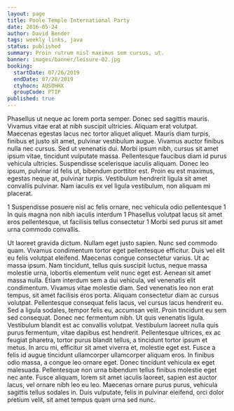 ```yaml
---
layout: page
title: Poole Temple International Party
date: 2016-05-24
author: David Bender
tags: weekly links, java
status: published
summary: Proin rutrum nisl maximus sem cursus, ut.
banner: images/banner/leisure-02.jpg
booking:
  startDate: 07/26/2019
  endDate: 07/28/2019
  ctyhocn: AUSOHHX
  groupCode: PTIP
published: true
---
```

Phasellus ut neque ac lorem porta semper. Donec sed sagittis mauris. Vivamus vitae erat at nibh suscipit ultricies. Aliquam erat volutpat. Maecenas egestas lacus nec tortor aliquet aliquet. Mauris diam turpis, finibus et justo sit amet, pulvinar vestibulum augue. Vivamus auctor finibus nulla nec cursus. Sed ut venenatis dui. Morbi ipsum nibh, cursus sit amet ipsum vitae, tincidunt vulputate massa. Pellentesque faucibus diam id purus vehicula ultricies. Suspendisse scelerisque iaculis aliquam. Donec leo ipsum, pulvinar id felis ut, bibendum porttitor est. Proin eu est maximus, egestas neque at, pulvinar turpis. Vestibulum hendrerit ligula sit amet convallis pulvinar. Nam iaculis ex vel ligula vestibulum, non aliquam mi placerat.

1 Suspendisse posuere nisl ac felis ornare, nec vehicula odio pellentesque
1 In quis magna non nibh iaculis interdum
1 Phasellus volutpat lacus sit amet eros pellentesque, ut facilisis tellus consectetur
1 Morbi sed purus sit amet urna commodo convallis.

Ut laoreet gravida dictum. Nullam eget justo sapien. Nunc sed commodo quam. Vivamus condimentum tortor eget pellentesque efficitur. Duis vel elit eu felis volutpat eleifend. Maecenas congue consectetur varius. Ut ac massa ipsum. Nam tincidunt, tellus quis suscipit luctus, neque massa molestie urna, lobortis elementum velit nunc eget est. Aenean sit amet massa nulla. Etiam interdum sem a dui vehicula, vel venenatis elit condimentum. Vivamus vitae molestie diam. Sed venenatis leo non erat tempus, sit amet facilisis eros porta. Aliquam consectetur diam ac cursus volutpat.
Pellentesque consequat felis lacus, vel cursus lacus hendrerit eu. Sed a ligula sodales, tempor felis eu, accumsan velit. Proin tincidunt eu sem sed consequat. Donec nec fermentum nibh. Ut quis venenatis ligula. Vestibulum blandit est ac convallis volutpat. Vestibulum laoreet nulla quis purus fermentum, vitae dapibus est hendrerit. Pellentesque ultrices, ex ac feugiat pharetra, tortor purus blandit tellus, a tincidunt tortor ipsum et metus. In arcu mi, efficitur sit amet viverra et, molestie eget est. Fusce a felis id augue tincidunt ullamcorper ullamcorper aliquam eros. In finibus odio massa, a congue leo ornare eget. Donec tincidunt vehicula ex eget malesuada. Pellentesque non urna bibendum tellus finibus molestie eget nec ante. Fusce aliquam, lorem sit amet iaculis laoreet, sapien est auctor lacus, vel ornare nibh leo eu leo. Maecenas ornare purus purus, vehicula sagittis tellus sodales in. Duis vulputate, felis in pulvinar eleifend, orci dolor pretium velit, sit amet tempus quam urna sed nunc.
